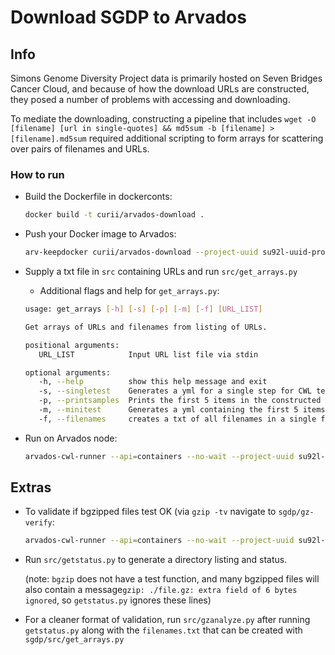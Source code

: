 # Download SGDP to Arvados

## Info

Simons Genome Diversity Project data is primarily hosted on Seven Bridges Cancer Cloud, and because of how the download URLs are constructed, they posed a number of problems with accessing and downloading.

To mediate the downloading, constructing a pipeline that includes `wget -O [filename] [url in single-quotes] && md5sum -b [filename] > [filename].md5sum` required additional scripting to form arrays for scattering over pairs of filenames and URLs.

### How to run

* Build the Dockerfile in dockerconts:

   ``` bash
   docker build -t curii/arvados-download .
   ```

* Push your Docker image to Arvados:

   ``` bash
   arv-keepdocker curii/arvados-download --project-uuid su92l-uuid-project-here
   ```

* Supply a txt file in `src` containing URLs and run `src/get_arrays.py`

  * Additional flags and help for `get_arrays.py`:

   ``` bash
   usage: get_arrays [-h] [-s] [-p] [-m] [-f] [URL_LIST]

   Get arrays of URLs and filenames from listing of URLs.

   positional arguments:
      URL_LIST            Input URL list file via stdin

   optional arguments:
      -h, --help          show this help message and exit
      -s, --singletest    Generates a yml for a single step for CWL testing
      -p, --printsamples  Prints the first 5 items in the constructed arrays
      -m, --minitest      Generates a yml containing the first 5 items in arrays
      -f, --filenames     creates a txt of all filenames in a single file
   ```

* Run on Arvados node:

   ``` bash
   arvados-cwl-runner --api=containers --no-wait --project-uuid su92l-some-projectuuid download-wf.cwl yml/manifest.yml
   ```

## Extras  

* To validate if bgzipped files test OK (via `gzip -tv` navigate to `sgdp/gz-verify`:

   ``` bash
   arvados-cwl-runner --api=containers --no-wait --project-uuid su92l-some-projectuuid gz-validate-wf.cwl yml/sgdp.yml
   ```

* Run `src/getstatus.py` to generate a directory listing and status.

   (note: `bgzip` does not have a test function, and many bgzipped files will also contain a message`gzip: ./file.gz: extra field of 6 bytes ignored`, so `getstatus.py` ignores these lines)

* For a cleaner format of validation, run `src/gzanalyze.py` after running `getstatus.py` along with the `filenames.txt` that can be created with `sgdp/src/get_arrays.py`
